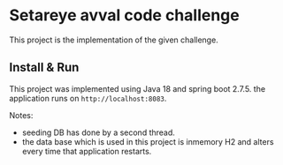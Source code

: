 # Setareye avval code challenge
This project is the implementation of the given challenge.

## Install & Run
This project was implemented using Java 18 and spring boot 2.7.5.
the application runs on `http://localhost:8083`.

Notes:
- seeding DB has done by a second thread.
- the data base which is used in this project is inmemory H2 and alters every time that application restarts.